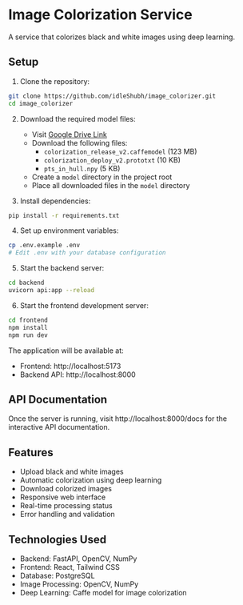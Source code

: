 # Image Colorization Service

A service that colorizes black and white images using deep learning.

## Setup

1. Clone the repository:
```bash
git clone https://github.com/idleShubh/image_colorizer.git
cd image_colorizer
```

2. Download the required model files:
   - Visit [Google Drive Link](https://drive.google.com/drive/folders/1FaDajjtAsntF_Sw5gqF0WyakviA5l8-a)
   - Download the following files:
     - `colorization_release_v2.caffemodel` (123 MB)
     - `colorization_deploy_v2.prototxt` (10 KB)
     - `pts_in_hull.npy` (5 KB)
   - Create a `model` directory in the project root
   - Place all downloaded files in the `model` directory

3. Install dependencies:
```bash
pip install -r requirements.txt
```

4. Set up environment variables:
```bash
cp .env.example .env
# Edit .env with your database configuration
```

5. Start the backend server:
```bash
cd backend
uvicorn api:app --reload
```

6. Start the frontend development server:
```bash
cd frontend
npm install
npm run dev
```

The application will be available at:
- Frontend: http://localhost:5173
- Backend API: http://localhost:8000

## API Documentation

Once the server is running, visit http://localhost:8000/docs for the interactive API documentation.

## Features

- Upload black and white images
- Automatic colorization using deep learning
- Download colorized images
- Responsive web interface
- Real-time processing status
- Error handling and validation

## Technologies Used

- Backend: FastAPI, OpenCV, NumPy
- Frontend: React, Tailwind CSS
- Database: PostgreSQL
- Image Processing: OpenCV, NumPy
- Deep Learning: Caffe model for image colorization 